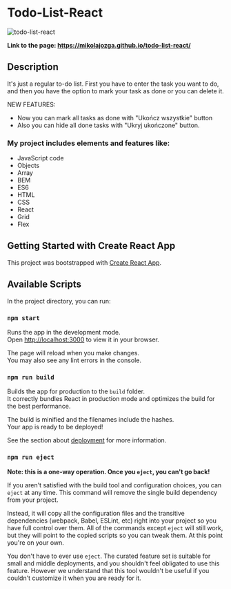 # Todo-List-React

![todo-list-react](https://github.com/mikolajozga/todo-list-react/assets/127400427/267830b5-3f71-492e-8574-12253e6f4fc9)

**Link to the page: https://mikolajozga.github.io/todo-list-react/**

## Description

It's just a regular to-do list. First you have to enter the task you want to do, and then you have the option to mark your task as done or you can delete it.

NEW FEATURES: 
- Now you can mark all tasks as done with "Ukończ wszystkie" button
- Also you can hide all done tasks with "Ukryj ukończone" button.

### My project includes elements and features like:
- JavaScript code
- Objects
- Array
- BEM
- ES6
- HTML
- CSS
- React
- Grid
- Flex

## Getting Started with Create React App

This project was bootstrapped with [Create React App](https://github.com/facebook/create-react-app).

## Available Scripts

In the project directory, you can run:

### `npm start`

Runs the app in the development mode.\
Open [http://localhost:3000](http://localhost:3000) to view it in your browser.

The page will reload when you make changes.\
You may also see any lint errors in the console.

### `npm run build`

Builds the app for production to the `build` folder.\
It correctly bundles React in production mode and optimizes the build for the best performance.

The build is minified and the filenames include the hashes.\
Your app is ready to be deployed!

See the section about [deployment](https://facebook.github.io/create-react-app/docs/deployment) for more information.

### `npm run eject`

**Note: this is a one-way operation. Once you `eject`, you can't go back!**

If you aren't satisfied with the build tool and configuration choices, you can `eject` at any time. This command will remove the single build dependency from your project.

Instead, it will copy all the configuration files and the transitive dependencies (webpack, Babel, ESLint, etc) right into your project so you have full control over them. All of the commands except `eject` will still work, but they will point to the copied scripts so you can tweak them. At this point you're on your own.

You don't have to ever use `eject`. The curated feature set is suitable for small and middle deployments, and you shouldn't feel obligated to use this feature. However we understand that this tool wouldn't be useful if you couldn't customize it when you are ready for it.
